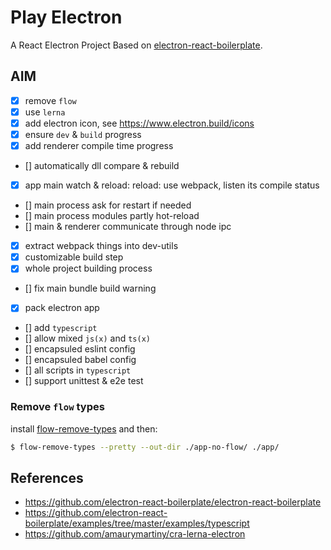 # Play Electron

A React Electron Project Based on [electron-react-boilerplate](https://github.com/electron-react-boilerplate/electron-react-boilerplate).

## AIM

- [x] remove `flow`
- [x] use `lerna`
- [x] add electron icon, see <https://www.electron.build/icons>
- [x] ensure `dev` & `build` progress
- [x] add renderer compile time progress
- [] automatically dll compare & rebuild
- [x] app main watch & reload: reload: use webpack, listen its compile status
- [] main process ask for restart if needed
- [] main process modules partly hot-reload
- [] main & renderer communicate through node ipc
- [x] extract webpack things into dev-utils
- [x] customizable build step
- [x] whole project building process
- [] fix main bundle build warning
- [x] pack electron app
- [] add `typescript`
- [] allow mixed `js(x)` and `ts(x)`
- [] encapsuled eslint config
- [] encapsuled babel config
- [] all scripts in `typescript`
- [] support unittest & e2e test

### Remove `flow` types

install [flow-remove-types](https://github.com/facebookarchive/flow-remove-types) and then:

```bash
$ flow-remove-types --pretty --out-dir ./app-no-flow/ ./app/
```

## References

- <https://github.com/electron-react-boilerplate/electron-react-boilerplate>
- <https://github.com/electron-react-boilerplate/examples/tree/master/examples/typescript>
- <https://github.com/amaurymartiny/cra-lerna-electron>
